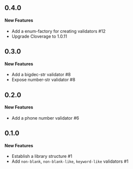 ## 0.4.0

#### New Features

  - Add a enum-factory for creating validators #12
  - Upgrade Cloverage to 1.0.11


## 0.3.0

#### New Features

  - Add a bigdec-str validator #8
  - Expose number-str validator #8


## 0.2.0

#### New Features

  - Add a phone number validator #6


## 0.1.0

#### New Features

  - Establish a library structure #1
  - Add `non-blank`, `non-blank-like`, `keyword-like` validators #1
